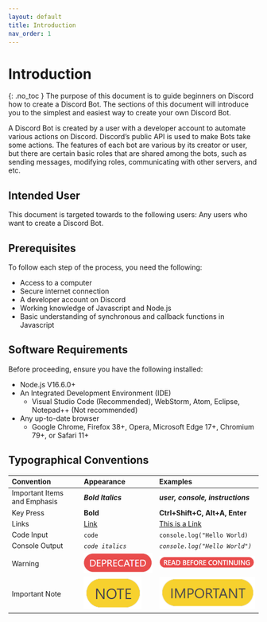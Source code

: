 ```yaml
---
layout: default
title: Introduction
nav_order: 1
---
```


# Introduction
{: .no_toc }
The purpose of this document is to guide beginners on Discord how to create a Discord Bot. The sections of this document will introduce you to the simplest and easiest way to create your own Discord Bot.

A Discord Bot is created by a user with a developer account to automate various actions on Discord. Discord’s public API is used to make Bots take some actions. The features of each bot are various by its creator or user, but there are certain basic roles that are shared among the bots, such as sending messages, modifying roles, communicating with other servers, and etc.

## Intended User
This document is targeted towards to the following users:
Any users who want to create a Discord Bot.

## Prerequisites
To follow each step of the process, you need the following:

  * Access to a computer
  * Secure internet connection
  * A developer account on Discord 
  * Working knowledge of Javascript and Node.js
  * Basic understanding of synchronous and callback functions in Javascript


## Software Requirements
Before proceeding, ensure you have the following installed:

  * Node.js V16.6.0+
  * An Integrated Development Environment (IDE)
    * Visual Studio Code (Recommended), WebStorm, Atom, Eclipse, Notepad++ (Not recommended)
  * Any up-to-date browser
    * Google Chrome, Firefox 38+, Opera, Microsoft Edge 17+, Chromium 79+, or Safari 11+

## Typographical Conventions

| Convention   | Appearance  | Examples |
|:-------------|:------------|:---------|
| Important Items and Emphasis | ***Bold Italics*** | ***user, console, instructions*** |
| Key Press | **Bold** | **Ctrl+Shift+C, Alt+A, Enter** |
| Links | [Link]() | [This is a Link](https://23o4i7.github.io/Sean-Sejin-Docs/) |
| Code Input | `code` | ```console.log("Hello World)``` |
| Console Output | _`code italics`_ | _`console.log("Hello World")`_ |
| Warning | ![warning](./graphics/warning.png) | ![warning](./graphics/warning2.png) |
| Important Note | ![note](./graphics/important.png) | ![note](./graphics/important2.png) |
